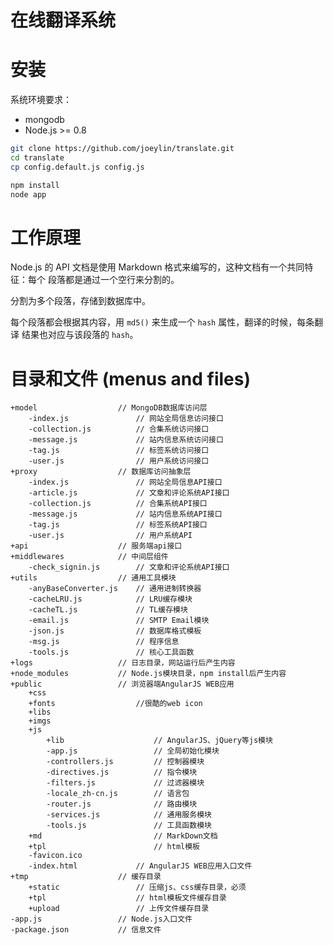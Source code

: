 在线翻译系统
===========

安装
====

系统环境要求：

+ mongodb
+ Node.js >= 0.8

```bash
git clone https://github.com/joeylin/translate.git
cd translate
cp config.default.js config.js
```

```bash
npm install
node app
```

工作原理
========

Node.js 的 API 文档是使用 Markdown 格式来编写的，这种文档有一个共同特征：每个
段落都是通过一个空行来分割的。

分割为多个段落，存储到数据库中。

每个段落都会根据其内容，用 `md5()` 来生成一个 `hash` 属性，翻译的时候，每条翻译
结果也对应与该段落的 `hash`。

目录和文件 (menus and files)
==========================

    +model                  // MongoDB数据库访问层
        -index.js               // 网站全局信息访问接口
        -collection.js          // 合集系统访问接口
        -message.js             // 站内信息系统访问接口
        -tag.js                 // 标签系统访问接口
        -user.js                // 用户系统访问接口
    +proxy                  // 数据库访问抽象层
        -index.js               // 网站全局信息API接口
        -article.js             // 文章和评论系统API接口
        -collection.js          // 合集系统API接口
        -message.js             // 站内信息系统API接口
        -tag.js                 // 标签系统API接口
        -user.js                // 用户系统API
    +api                    // 服务端api接口
    +middlewares            // 中间层组件
        -check_signin.js        // 文章和评论系统API接口
    +utils                  // 通用工具模块
        -anyBaseConverter.js    // 通用进制转换器
        -cacheLRU.js            // LRU缓存模块
        -cacheTL.js             // TL缓存模块
        -email.js               // SMTP Email模块
        -json.js                // 数据库格式模板
        -msg.js                 // 程序信息
        -tools.js               // 核心工具函数
    +logs                   // 日志目录，网站运行后产生内容
    +node_modules           // Node.js模块目录，npm install后产生内容
    +public                 // 浏览器端AngularJS WEB应用
        +css
        +fonts                  //很酷的web icon
        +libs
        +imgs
        +js
            +lib                    // AngularJS、jQuery等js模块
            -app.js                 // 全局初始化模块
            -controllers.js         // 控制器模块
            -directives.js          // 指令模块
            -filters.js             // 过滤器模块
            -locale_zh-cn.js        // 语言包
            -router.js              // 路由模块
            -services.js            // 通用服务模块
            -tools.js               // 工具函数模块
        +md                         // MarkDown文档
        +tpl                        // html模板
        -favicon.ico
        -index.html             // AngularJS WEB应用入口文件
    +tmp                    // 缓存目录
        +static                 // 压缩js、css缓存目录，必须
        +tpl                    // html模板文件缓存目录
        +upload                 // 上传文件缓存目录
    -app.js                 // Node.js入口文件
    -package.json           // 信息文件